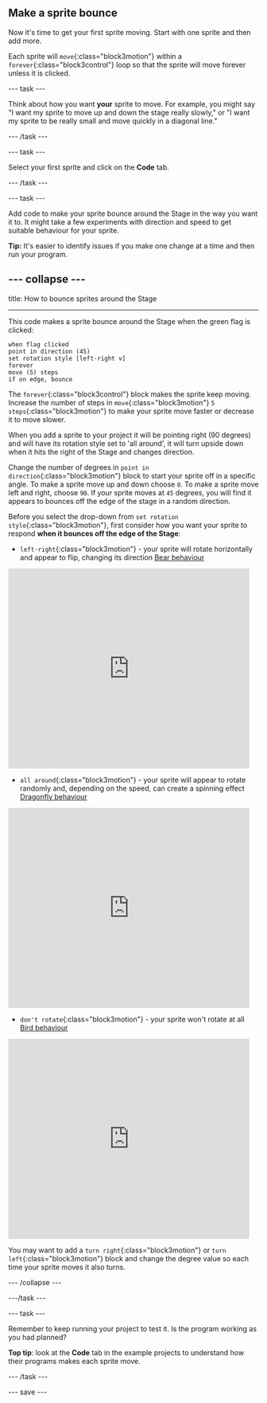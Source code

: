 ## Make a sprite bounce

Now it's time to get your first sprite moving. Start with one sprite and then add more. 

Each sprite will `move`{:class="block3motion"} within a `forever`{:class="block3control"} loop so that the sprite will move forever unless it is clicked.


--- task ---

Think about how you want **your** sprite to move. For example, you might say "I want my sprite to move up and down the stage really slowly," or "I want my sprite to be really small and move quickly in a diagonal line."

--- /task ---

--- task ---

Select your first sprite and click on the **Code** tab. 

--- /task ---

--- task ---

Add code to make your sprite bounce around the Stage in the way you want it to. It might take a few experiments with direction and speed to get suitable behaviour for your sprite.

**Tip:** It's easier to identify issues if you make one change at a time and then run your program.

--- collapse ---
---

title: How to bounce sprites around the Stage

---

This code makes a sprite bounce around the Stage when the green flag is clicked:

```blocks3
when flag clicked
point in direction (45)
set rotation style [left-right v]
forever
move (5) steps
if on edge, bounce
```

The `forever`{:class="block3control"} block makes the sprite keep moving. Increase the number of steps in `move`{:class="block3motion"} `5` `steps`{:class="block3motion"} to make your sprite move faster or decrease it to move slower. 

When you add a sprite to your project it will be pointing right (90 degrees) and will have its rotation style set to 'all around', it will turn upside down when it hits the right of the Stage and changes direction.  

Change the number of degrees in `point in direction`{:class="block3motion"} block to start your sprite off in a specific angle. To make a sprite move up and down choose `0`. To make a sprite move left and right, choose `90`. If your sprite moves at `45` degrees, you will find it appears to bounces off the edge of the stage in a random direction. 

Before you select the drop-down from `set rotation style`{:class="block3motion"}, first consider how you want your sprite to respond **when it bounces off the edge of the Stage**:
+ `left-right`{:class="block3motion"} - your sprite will rotate horizontally and appear to flip, changing its direction
[Bear behaviour](https://scratch.mit.edu/projects/433535326/editor)
<div class="scratch-preview">
  <iframe src="https://scratch.mit.edu/projects/433535326/embed" allowtransparency="true" width="485" height="402" frameborder="0" scrolling="no" allowfullscreen></iframe>
</div>

+ `all around`{:class="block3motion"} - your sprite will appear to rotate randomly and, depending on the speed, can create a spinning effect
[Dragonfly behaviour](https://scratch.mit.edu/projects/433536479/editor)
<div class="scratch-preview">
  <iframe src="https://scratch.mit.edu/projects/433536479/embed" allowtransparency="true" width="485" height="402" frameborder="0" scrolling="no" allowfullscreen></iframe>
</div>

+ `don't rotate`{:class="block3motion"} - your sprite won't rotate at all
[Bird behaviour](https://scratch.mit.edu/projects/433535867/editor)
<div class="scratch-preview">
  <iframe src="https://scratch.mit.edu/projects/433535867/embed" allowtransparency="true" width="485" height="402" frameborder="0" scrolling="no" allowfullscreen></iframe>
</div>

You may want to add a `turn right`{:class="block3motion"} or `turn left`{:class="block3motion"} block and change the degree value so each time your sprite moves it also turns.


--- /collapse --- 

---/task ---

--- task ---

Remember to keep running your project to test it. Is the program working as you had planned?

**Top tip**: look at the **Code** tab in the example projects to understand how their programs makes each sprite move.

--- /task ---

--- save ---
